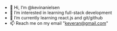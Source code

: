 - 👋 Hi, I’m @kevinanielsen
- 👀 I’m interested in learning full-stack development
- 🌱 I’m currently learning react.js and git/github
- 📫 Reach me on my email "keveran@gmail.com"

<!---
kevinanielsen/kevinanielsen is a ✨ special ✨ repository because its `README.md` (this file) appears on your GitHub profile.
You can click the Preview link to take a look at your changes.
--->
